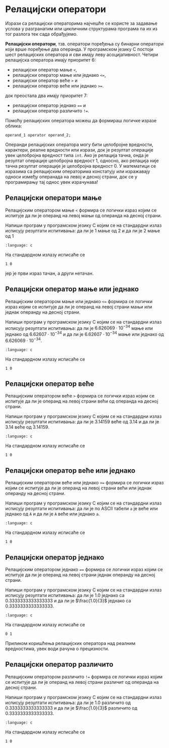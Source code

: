 # Релацијски оператори

Изрази са релацијски операторима најчешће се користе за задавање услова у
разгранатим или цикличним структурама програма па их из тог разлога тек сада
обрађујемо.

**Релацијски оператори**, тзв. оператори поређења су бинарни оператори који
врше поређење два операнда. У програмском језику C постоји шест релацијских
оператора и сви имају леву асоцијативност. Четири релацијска оператора имају
приоритет 6:

- релацијски оператор мање `<`,
- релацијски оператор мање или једнако `<=`,
- релацијски оператор веће `>` и
- релацијски оператор веће или једнако `>=`.

док преостала два имају приоритет 7:

- релацијски оператор једнако `==` и
- релацијски оператор различито `!=`.

Помоћу релацијских оператора можеш да формираш логичке изразе облика:

```text
operand_1 operator operand_2;
```

Операнди релацијских оператора могу бити целобројне вредности, карактери,
реалне вредности или изрази, док је резултат операције увек целобројна вредност
типа `int`. Ако је релација тачна, онда је резултат операције целобројна
вредност $1$, односно, ако релација није тачна резултат операције је целобројна
вредност $0$. У математици се изразима са релацијским операторима констатују
или изражавају односи између операнада на левој и десној страни, док се у
програмирању тај однос увек израчунава!

## Релацијски оператори мање

Релацијским оператором мање `<` формира се логички израз којим се испитује да
ли је операнд на левој мањи од операнда на десној страни.

Напиши програм у програмском језику C којим се на стандардни излаз исписују
резултати испитивања: да ли је $1$ мање од $2$ и да ли је $2$ мање од $1$

```{literalinclude} code/relational0.c
:language: c
```

На стандардном излазу исписаће се

```text
1 0
```

јер је први израз тачан, а други нетачан.

## Релацијски оператор мање или једнако

Релацијским оператором мање или једнако `<=` формира се логички израз којим се
испитује да ли је операнд на левој страни мањи или једнак операнду на десној
страни.

Напиши програм у програмском језику C којим се на стандардни излаз исписују
резултати испитивања: да ли је $6.626069\cdot{10^{-34}}$ мање или једнако од
$6.62607\cdot{10^{-34}}$ и да ли је $6.62607\cdot{10^{-34}}$ мање или једнако
од $6.626069\cdot{10^{-34}}$.

```{literalinclude} code/relational1.c
:language: c
```

На стандардном излазу исписаће се

```text
1 0
```

## Релацијски оператор веће

Релацијским оператором веће `>` формира се логички израз којим се испитује да
ли је операнд на левој страни већи од операнда на десној страни.

Напиши програм у програмском језику C којим се на стандардни излаз исписују
резултати испитивања: да ли је $3.14159$ веће од $3.14$ и да ли је $3.14$ веће
од $3.14159$.

```{literalinclude} code/relational2.c
:language: c
```

На стандардном излазу исписаће се

```text
1 0
```

## Релацијски оператор веће или једнако

Релацијским оператором веће или једнако `>=` формира се логички израз којим се
испитује да ли је операнд на левој страни већи или једнак операнду на десној
страни.

Напиши програм у програмском језику C којим се на стандардни излаз исписују
резултати испитивања: да ли је по ASCII табели `a` је веће или једнако од `A` и
да ли је `A` веће или једнако `a`.

```{literalinclude} code/relational3.c
:language: c
```

На стандардном излазу исписаће се

```text
1 0
```

## Релацијски оператор једнако

Релацијским оператором једнако `==` формира се логички израз којим се испитује
да ли је операнд на левој страни једнак операнду на десној страни.

Напиши програм у програмском језику C којим се на стандардни излаз исписују
резултати испитивања: да ли је $1.0$ једнако са $0.3333333333333333$ и да ли је
$\frac{1.0}{3}$ једнако са $0.3333333333333333$.

```{literalinclude} code/relational4.c
:language: c
```

На стандардном излазу исписаће се

```text
0 1
```

Приликом коришћења релацијских оператора над реалним вредностима, увек води
рачуна о прецизности.

## Релацијски оператор различито

Релацијским оператором различито `!=` формира се логички израз којим се
испитује да ли је операнд на левој страни различит од операнда на десној
страни.

Напиши програм у програмском језику C којим се на стандардни излаз исписују
резултати испитивања: да ли је $1.0$ различито од $0.3333333333333333$ и да ли
је $\frac{1.0}{3}$ различито од $0.3333333333333333$.

```{literalinclude} code/relational5.c
:language: c
```

На стандардном излазу исписаће се

```text
1 0
```
